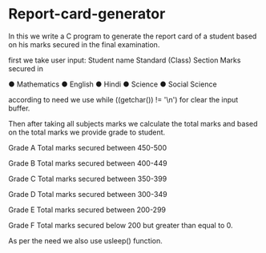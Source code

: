 # Report-card-generator

In this we write a C program to generate the report card of a student based on his marks secured in the final examination.  

first we take user input: Student name  Standard (Class) Section Marks secured in 

● Mathematics ● English ● Hindi ● Science ● Social Science 

according to need we use while ((getchar()) != '\n') for clear the input buffer. 

Then after taking all subjects marks we calculate the total marks and based on the total marks we provide grade to student.  



Grade A  Total marks secured between 450-500

Grade B Total marks secured between 400-449 

Grade C Total marks secured between 350-399

Grade D Total marks secured between 300-349 

Grade E Total marks secured between 200-299

Grade F Total marks secured below 200 but greater than equal to 0. 



As per the need we also use usleep() function.
